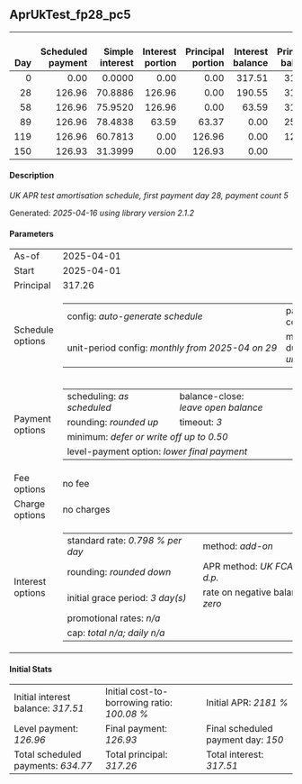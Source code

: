 <h2>AprUkTest_fp28_pc5</h2>
<table>
    <thead style="vertical-align: bottom;">
        <th style="text-align: right;">Day</th>
        <th style="text-align: right;">Scheduled payment</th>
        <th style="text-align: right;">Simple interest</th>
        <th style="text-align: right;">Interest portion</th>
        <th style="text-align: right;">Principal portion</th>
        <th style="text-align: right;">Interest balance</th>
        <th style="text-align: right;">Principal balance</th>
        <th style="text-align: right;">Total simple interest</th>
        <th style="text-align: right;">Total interest</th>
        <th style="text-align: right;">Total principal</th>
    </thead>
    <tr style="text-align: right;">
        <td class="ci00">0</td>
        <td class="ci01" style="white-space: nowrap;">0.00</td>
        <td class="ci02">0.0000</td>
        <td class="ci03">0.00</td>
        <td class="ci04">0.00</td>
        <td class="ci05">317.51</td>
        <td class="ci06">317.26</td>
        <td class="ci07">0.0000</td>
        <td class="ci08">0.00</td>
        <td class="ci09">0.00</td>
    </tr>
    <tr style="text-align: right;">
        <td class="ci00">28</td>
        <td class="ci01" style="white-space: nowrap;">126.96</td>
        <td class="ci02">70.8886</td>
        <td class="ci03">126.96</td>
        <td class="ci04">0.00</td>
        <td class="ci05">190.55</td>
        <td class="ci06">317.26</td>
        <td class="ci07">70.8886</td>
        <td class="ci08">126.96</td>
        <td class="ci09">0.00</td>
    </tr>
    <tr style="text-align: right;">
        <td class="ci00">58</td>
        <td class="ci01" style="white-space: nowrap;">126.96</td>
        <td class="ci02">75.9520</td>
        <td class="ci03">126.96</td>
        <td class="ci04">0.00</td>
        <td class="ci05">63.59</td>
        <td class="ci06">317.26</td>
        <td class="ci07">146.8406</td>
        <td class="ci08">253.92</td>
        <td class="ci09">0.00</td>
    </tr>
    <tr style="text-align: right;">
        <td class="ci00">89</td>
        <td class="ci01" style="white-space: nowrap;">126.96</td>
        <td class="ci02">78.4838</td>
        <td class="ci03">63.59</td>
        <td class="ci04">63.37</td>
        <td class="ci05">0.00</td>
        <td class="ci06">253.89</td>
        <td class="ci07">225.3244</td>
        <td class="ci08">317.51</td>
        <td class="ci09">63.37</td>
    </tr>
    <tr style="text-align: right;">
        <td class="ci00">119</td>
        <td class="ci01" style="white-space: nowrap;">126.96</td>
        <td class="ci02">60.7813</td>
        <td class="ci03">0.00</td>
        <td class="ci04">126.96</td>
        <td class="ci05">0.00</td>
        <td class="ci06">126.93</td>
        <td class="ci07">286.1057</td>
        <td class="ci08">317.51</td>
        <td class="ci09">190.33</td>
    </tr>
    <tr style="text-align: right;">
        <td class="ci00">150</td>
        <td class="ci01" style="white-space: nowrap;">126.93</td>
        <td class="ci02">31.3999</td>
        <td class="ci03">0.00</td>
        <td class="ci04">126.93</td>
        <td class="ci05">0.00</td>
        <td class="ci06">0.00</td>
        <td class="ci07">317.5056</td>
        <td class="ci08">317.51</td>
        <td class="ci09">317.26</td>
    </tr>
</table>
<h4>Description</h4>
<p><i>UK APR test amortisation schedule, first payment day 28, payment count 5</i></p>
<p>Generated: <i>2025-04-16 using library version 2.1.2</i></p>
<h4>Parameters</h4>
<table>
    <tr>
        <td>As-of</td>
        <td>2025-04-01</td>
    </tr>
    <tr>
        <td>Start</td>
        <td>2025-04-01</td>
    </tr>
    <tr>
        <td>Principal</td>
        <td>317.26</td>
    </tr>
    <tr>
        <td>Schedule options</td>
        <td>
            <table>
                <tr>
                    <td>config: <i>auto-generate schedule</i></td>
                    <td>payment count: <i>5</i></td>
                </tr>
                <tr>
                    <td style="white-space: nowrap;">unit-period config: <i>monthly from 2025-04 on 29</i></td>
                    <td>max duration: <i>unlimited</i></td>
                </tr>
            </table>
        </td>
    </tr>
    <tr>
        <td>Payment options</td>
        <td>
            <table>
                <tr>
                    <td>scheduling: <i>as scheduled</i></td>
                    <td>balance-close: <i>leave&nbsp;open&nbsp;balance</i></td>
                </tr>
                <tr>
                    <td>rounding: <i>rounded up</i></td>
                    <td>timeout: <i>3</i></td>
                </tr>
                <tr>
                    <td colspan='2'>minimum: <i>defer&nbsp;or&nbsp;write&nbsp;off&nbsp;up&nbsp;to&nbsp;0.50</i></td>
                </tr>
                <tr>
                    <td colspan='2'>level-payment option: <i>lower&nbsp;final&nbsp;payment</i></td>
                </tr>
            </table>
        </td>
    </tr>
    <tr>
        <td>Fee options</td>
        <td>no fee
        </td>
    </tr>
    <tr>
        <td>Charge options</td>
        <td>no charges
        </td>
    </tr>
    <tr>
        <td>Interest options</td>
        <td>
            <table>
                <tr>
                    <td>standard rate: <i>0.798 % per day</i></td>
                    <td>method: <i>add-on</i></td>
                </tr>
                <tr>
                    <td>rounding: <i>rounded down</i></td>
                    <td>APR method: <i>UK FCA to 1 d.p.</i></td>
                </tr>
                <tr>
                    <td>initial grace period: <i>3 day(s)</i></td>
                    <td>rate on negative balance: <i>zero</i></td>
                </tr>
                <tr>
                    <td colspan="2">promotional rates: <i><i>n/a</i></i></td>
                </tr>
                <tr>
                    <td colspan="2">cap: <i>total <i>n/a</i>; daily <i>n/a</i></td>
                </tr>
            </table>
        </td>
    </tr>
</table>
<h4>Initial Stats</h4>
<table>
    <tr>
        <td>Initial interest balance: <i>317.51</i></td>
        <td>Initial cost-to-borrowing ratio: <i>100.08 %</i></td>
        <td>Initial APR: <i>2181 %</i></td>
    </tr>
    <tr>
        <td>Level payment: <i>126.96</i></td>
        <td>Final payment: <i>126.93</i></td>
        <td>Final scheduled payment day: <i>150</i></td>
    </tr>
    <tr>
        <td>Total scheduled payments: <i>634.77</i></td>
        <td>Total principal: <i>317.26</i></td>
        <td>Total interest: <i>317.51</i></td>
    </tr>
</table>
